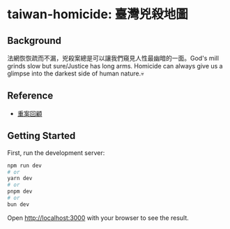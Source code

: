 # taiwan-homicide: 臺灣兇殺地圖

## Background

法網恢恢疏而不漏，兇殺案總是可以讓我們窺見人性最幽暗的一面。God's mill grinds slow but sure/Justice has long arms. Homicide can always give us a glimpse into the darkest side of human nature.💀

## Reference

- [重案回顧](https://www.nownews.com/news/6414054)

## Getting Started

First, run the development server:

```bash
npm run dev
# or
yarn dev
# or
pnpm dev
# or
bun dev
```

Open [http://localhost:3000](http://localhost:3000) with your browser to see the result.
